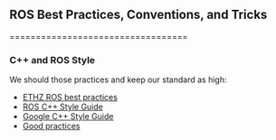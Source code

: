 ## ROS Best Practices, Conventions, and Tricks
==================================

### C++ and ROS Style
We should those practices and keep our standard as high:

* [ETHZ ROS best practices](https://github.com/ethz-asl/ros_best_practices)
* [ROS C++ Style Guide](http://wiki.ros.org/CppStyleGuide)
* [Google C++ Style Guide](https://google.github.io/styleguide/cppguide.html)
* [Good practices](https://x-team.com/blog/good-programming-practices-blog-post-wip/)
